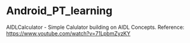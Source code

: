 # Android_PT_learning

AIDLCalculator - Simple Calulator building on AIDL Concepts. Reference: https://www.youtube.com/watch?v=71LpbmZyzKY
